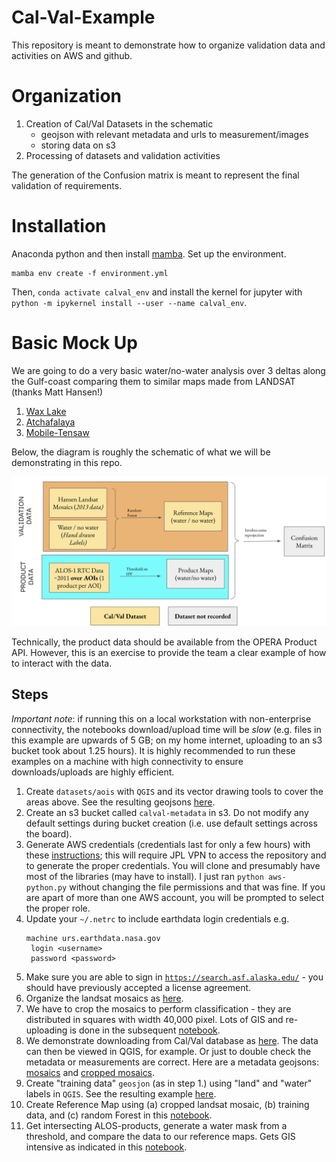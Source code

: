 # Cal-Val-Example

This repository is meant to demonstrate how to organize validation data and activities on AWS and github.

# Organization

1. Creation of Cal/Val Datasets in the schematic
   + geojson with relevant metadata and urls to measurement/images
   + storing data on s3
2. Processing of datasets and validation activities

The generation of the Confusion matrix is meant to represent the final validation of requirements.


# Installation

Anaconda python and then install [mamba](https://github.com/mamba-org/mamba). Set up the environment.

```
mamba env create -f environment.yml
```

Then, `conda activate calval_env` and install the kernel for jupyter with `python -m ipykernel install --user --name
calval_env`.

# Basic Mock Up

We are going to do a very basic water/no-water analysis over 3 deltas along the Gulf-coast comparing them to similar maps made from LANDSAT (thanks Matt Hansen!)

1. [Wax Lake](https://en.wikipedia.org/wiki/Wax_Lake)
2. [Atchafalaya](https://en.wikipedia.org/wiki/Atchafalaya_Basin)
3. [Mobile-Tensaw](https://en.wikipedia.org/wiki/Mobile%E2%80%93Tensaw_River_Delta)


Below, the diagram is roughly the schematic of what we will be demonstrating in this repo.

![schematic](schematic.png)

Technically, the product data should be available from the OPERA Product API. However, this is an exercise to provide the team a clear example of how to interact with the data.

## Steps

*Important note*: if running this on a local workstation with non-enterprise connectivity, the notebooks download/upload time will be *slow* (e.g. files in this example are upwards of 5 GB; on my home internet, uploading to an s3 bucket took about 1.25 hours). It is highly recommended to run these examples on a machine with high connectivity to ensure downloads/uploads are highly efficient.

1. Create `datasets/aois` with `QGIS` and its vector drawing tools to cover the areas above. See the resulting geojsons [here](datasets/aois.geojson).
2. Create an s3 bucket called `calval-metadata` in s3. Do not modify any default settings during bucket creation (i.e. use default settings across the board).
3. Generate AWS credentials (credentials last for only a few hours) with these [instructions](https://github.jpl.nasa.gov/cloud/Access-Key-Generation/blob/master/python-README.md); this will require JPL VPN to access the repository and to generate the proper credentials. You will clone and presumably have most of the libraries (may have to install). I just ran `python aws-python.py` without changing the file permissions and that was fine. If you are apart of more than one AWS account, you will be prompted to select the proper role.
4. Update your `~/.netrc` to include earthdata login credentials e.g.
   ```
   machine urs.earthdata.nasa.gov
    login <username>
    password <password>
   ```
5. Make sure you are able to sign in [`https://search.asf.alaska.edu/`](https://search.asf.alaska.edu/) - you should have previously accepted a license agreement.
6. Organize the landsat mosaics as [here](datasets/0_Organize_Hansen_Landsat_Mosaics.ipynb).
7. We have to crop the mosaics to perform classification - they are distributed in squares with width 40,000 pixel. Lots of GIS and re-uploading is done in the subsequent [notebook](datasets/1_Crop_Mosaics_and_Re-upload.ipynb).
8. We demonstrate downloading from Cal/Val database as [here](datasets/2_Download_Hansen_Validation_Dataset.ipynb). The data can then be viewed in QGIS, for example. Or just to double check the metadata or measurements are correct. Here are a metadata geojsons: [mosaics](datasets/test-prod--hansen-landsat-mosaics-2020.geojson) and [cropped mosaics](datasets/test-prod--cropped-hansen-landsat-mosaics-2020.geojson).
9. Create "training data" `geosjon` (as in step 1.) using "land" and "water" labels in `QGIS`. See the resulting example [here](datasets/training_data.geojson).
10. Create Reference Map using (a) cropped landsat mosaic, (b) training data, and (c) random Forest in this [notebook](datasets/3_RF_Classification_for_Reference_Map.ipynb).
11. Get intersecting ALOS-products, generate a water mask from a threshold, and compare the data to our reference maps. Gets GIS intensive as indicated in this [notebook](datasets/4_ALOS1_Water_Mask_And_Comparison.ipynb).